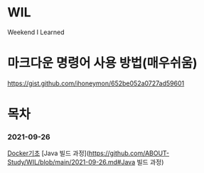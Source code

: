 # WIL
Weekend I Learned

# 마크다운 명령어 사용 방법(매우쉬움)
https://gist.github.com/ihoneymon/652be052a0727ad59601

# 목차
### 2021-09-26
[Docker기초](https://github.com/ABOUT-Study/WIL/blob/main/2021-09-26.md#Docker)
[Java 빌드 과정](https://github.com/ABOUT-Study/WIL/blob/main/2021-09-26.md#Java 빌드 과정)






